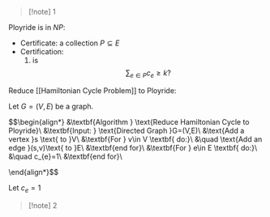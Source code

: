 >[!note] 1

Ployride is in $NP$: 
- Certificate: a collection $P\subseteq E$
- Certification: 
	1.  is $$\sum_{e\in P}c_{e}≥k?$$

Reduce [[Hamiltonian Cycle Problem]] to Ployride:

Let $G=(V,E)$ be a graph. 

$$\begin{align*}
&\textbf{Algorithm } \text{Reduce Hamiltonian Cycle to Ployride}\\
&\textbf{Input: } \text{Directed Graph }G=(V,E)\\
&\text{Add a vertex }s \text{ to }V\\
&\textbf{For } v\in V \textbf{ do:}\\
&\quad \text{Add an edge }(s,v)\text{ to }E\\
&\textbf{end for}\\
&\textbf{For } e\in E \textbf{ do:}\\
&\quad c_{e}=1\\
&\textbf{end for}\\

\end{align*}$$

Let $c_{e}=1$


>[!note] 2



